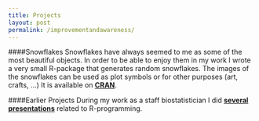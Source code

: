 ```yaml
---
title: Projects
layout: post
permalink: /improvementandawareness/
---
```


####Snowflakes
Snowflakes have always seemed to me as some of the most beautiful objects. In order to be able to enjoy them in my work I wrote a very small R-package that generates random snowflakes. The images of the snowflakes can be used as plot symbols or for other purposes (art, crafts, ...) It is available on [**CRAN**](https://cran.r-project.org). 

####Earlier Projects
During my work as a staff biostatistician I did   [**several presentations**](http://biostat.mc.vanderbilt.edu/wiki/Main/SvetlanaEdenRFiles) related to R-programming.

